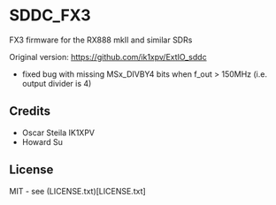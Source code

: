 # SDDC_FX3

FX3 firmware for the RX888 mkII and similar SDRs

Original version: https://github.com/ik1xpv/ExtIO_sddc


- fixed bug with missing MSx_DIVBY4 bits when f_out > 150MHz (i.e. output divider is 4)


## Credits

- Oscar Steila IK1XPV
- Howard Su


## License

MIT - see (LICENSE.txt)[LICENSE.txt]
